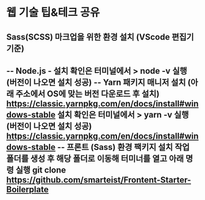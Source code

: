 # 웹 기술 팁&amp;테크 공유

## Sass(SCSS) 마크업을 위한 환경 설치 (VScode 편집기 기준)

-- Node.js - 
설치 확인은 터미널에서 > node -v 실행 (버전이 나오면 설치 성공)
-- Yarn 패키지 매니저 설치 (아래 주소에서 OS에 맞는 버전 다운로드 후 설치)
https://classic.yarnpkg.com/en/docs/install#windows-stable
설치 확인은 터미널에서 > yarn -v 실행 (버전이 나오면 설치 성공)
https://classic.yarnpkg.com/en/docs/install#windows-stable
-- 프론트 (Sass) 환경 팩키지 설치
작업 폴더를 생성 후 해당 폴더로 이동해 터미너를 열고 아래 명령 실행
git clone https://github.com/smarteist/Frontent-Starter-Boilerplate
-- 

